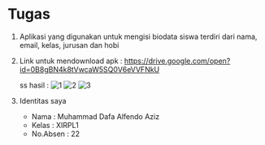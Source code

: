 # Tugas
1. Aplikasi yang digunakan untuk mengisi biodata siswa
    terdiri dari nama, email, kelas, jurusan dan hobi
2. Link untuk mendownload apk : https://drive.google.com/open?id=0B8gBN4k8tVwcaW5SQ0V6eVVFNkU

    ss hasil :
    ![1](https://s22.postimg.org/b36xjiz69/image.png)
    ![2](https://s18.postimg.org/jhsy3k16h/image.png)
    ![3](https://s9.postimg.org/lfsg1ilxr/image.png)
3. Identitas saya
    * Nama : Muhammad Dafa Alfendo Aziz
    * Kelas : XIRPL1
    * No.Absen : 22
